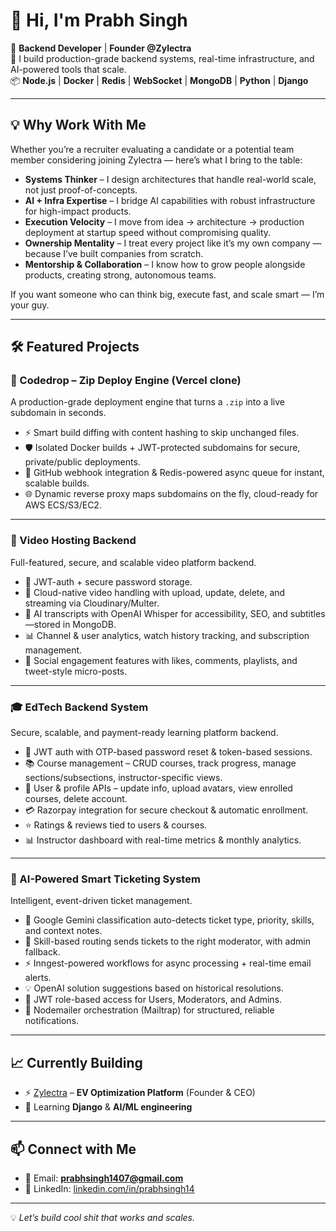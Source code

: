 # 👋 Hi, I'm Prabh Singh

🚀 **Backend Developer** | **Founder @Zylectra**  
🔧 I build production-grade backend systems, real-time infrastructure, and AI-powered tools that scale.  
📦 **Node.js** | **Docker** | **Redis** | **WebSocket** | **MongoDB** | **Python** | **Django**

---

## 💡 Why Work With Me  

Whether you’re a recruiter evaluating a candidate or a potential team member considering joining Zylectra — here’s what I bring to the table:  

- **Systems Thinker** – I design architectures that handle real-world scale, not just proof-of-concepts.  
- **AI + Infra Expertise** – I bridge AI capabilities with robust infrastructure for high-impact products.  
- **Execution Velocity** – I move from idea → architecture → production deployment at startup speed without compromising quality.  
- **Ownership Mentality** – I treat every project like it’s my own company — because I’ve built companies from scratch.  
- **Mentorship & Collaboration** – I know how to grow people alongside products, creating strong, autonomous teams.  

If you want someone who can think big, execute fast, and scale smart — I’m your guy.

---

## 🛠️ Featured Projects  

### 🔌 Codedrop – Zip Deploy Engine (Vercel clone)  
A production-grade deployment engine that turns a `.zip` into a live subdomain in seconds.  
- ⚡ Smart build diffing with content hashing to skip unchanged files.  
- 🛡 Isolated Docker builds + JWT-protected subdomains for secure, private/public deployments.  
- 🔄 GitHub webhook integration & Redis-powered async queue for instant, scalable builds.  
- 🌐 Dynamic reverse proxy maps subdomains on the fly, cloud-ready for AWS ECS/S3/EC2.  

---

### 🎥 Video Hosting Backend  
Full-featured, secure, and scalable video platform backend.  
- 🔐 JWT-auth + secure password storage.  
- 🎥 Cloud-native video handling with upload, update, delete, and streaming via Cloudinary/Multer.  
- 🤖 AI transcripts with OpenAI Whisper for accessibility, SEO, and subtitles—stored in MongoDB.  
- 📊 Channel & user analytics, watch history tracking, and subscription management.  
- 💬 Social engagement features with likes, comments, playlists, and tweet-style micro-posts.  

---

### 🎓 EdTech Backend System  
Secure, scalable, and payment-ready learning platform backend.  
- 🔐 JWT auth with OTP-based password reset & token-based sessions.  
- 📚 Course management – CRUD courses, track progress, manage sections/subsections, instructor-specific views.  
- 👤 User & profile APIs – update info, upload avatars, view enrolled courses, delete account.  
- 💳 Razorpay integration for secure checkout & automatic enrollment.  
- ⭐ Ratings & reviews tied to users & courses.  
- 📊 Instructor dashboard with real-time metrics & monthly analytics.  

---

### 🤖 AI-Powered Smart Ticketing System  
Intelligent, event-driven ticket management.  
- 🤖 Google Gemini classification auto-detects ticket type, priority, skills, and context notes.  
- 🎯 Skill-based routing sends tickets to the right moderator, with admin fallback.  
- ⚡ Inngest-powered workflows for async processing + real-time email alerts.  
- 💡 OpenAI solution suggestions based on historical resolutions.  
- 🔐 JWT role-based access for Users, Moderators, and Admins.  
- 📧 Nodemailer orchestration (Mailtrap) for structured, reliable notifications.  

---

## 📈 Currently Building  
- ⚡ [Zylectra](https://zylectratech.vercel.app) – **EV Optimization Platform** (Founder & CEO)  
- 🧠 Learning **Django** & **AI/ML engineering**  

---

## 📫 Connect with Me  
- 📧 Email: **prabhsingh1407@gmail.com**  
- 💼 LinkedIn: [linkedin.com/in/prabhsingh14](https://www.linkedin.com/in/prabhsingh14/)  

---

💡 *Let’s build cool shit that works and scales.*

